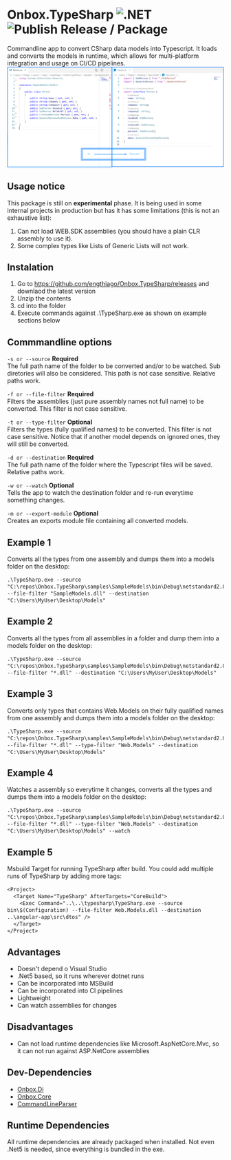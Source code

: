 # Onbox.TypeSharp ![.NET](https://github.com/engthiago/Onbox.TypeSharp/workflows/.NET/badge.svg?branch=master) ![Publish Release / Package](https://github.com/engthiago/Onbox.TypeSharp/workflows/Publish%20Release%20/%20Package/badge.svg?branch=master)
Commandline app to convert CSharp data models into Typescript. It loads and converts the models in runtime, which allows for multi-platform integration and usage on CI/CD pipelines.
![Example Image](src/Onbox.TypeSharp/Example.png)

## Usage notice
This package is still on **experimental** phase. It is being used in some internal projects in production but has it has some limitations (this is not an exhaustive list):
1. Can not load WEB.SDK assemblies (you should have a plain CLR assembly to use it).
2. Some complex types like Lists of Generic Lists will not work.

## Instalation
1. Go to https://github.com/engthiago/Onbox.TypeSharp/releases and downlaod the latest version
2. Unzip the contents
3. cd into the folder 
4. Execute commands against .\TypeSharp.exe as shown on example sections below

## Commmandline options
``` -s or --source ``` **Required** <br/>
The full path name of the folder to be converted and/or to be watched. Sub diretories will also be considered. This path is not case sensitive. Relative paths work.

``` -f or --file-filter ``` **Required** <br/>
Filters the assemblies (just pure assembly names not full name) to be converted. This filter is not case sensitive.

``` -t or --type-filter ``` **Optional** <br/>
Filters the types (fully qualified names) to be converted. This filter is not case sensitive. Notice that if another model depends on ignored ones, they will still be converted.

``` -d or --destination ``` **Required** <br/>
The full path name of the folder where the Typescript files will be saved. Relative paths work.

``` -w or --watch ``` **Optional** <br/>
Tells the app to watch the destination folder and re-run everytime something changes.

``` -m or --export-module ``` **Optional** <br/>
Creates an exports module file containing all converted models.

## Example 1
Converts all the types from one assembly and dumps them into a models folder on the desktop:
```
.\TypeSharp.exe --source "C:\repos\Onbox.TypeSharp\samples\SampleModels\bin\Debug\netstandard2.0" --file-filter "SampleModels.dll" --destination "C:\Users\MyUser\Desktop\Models"
```

## Example 2
Converts all the types from all assemblies in a folder and dump them into a models folder on the desktop:
```
.\TypeSharp.exe --source "C:\repos\Onbox.TypeSharp\samples\SampleModels\bin\Debug\netstandard2.0" --file-filter "*.dll" --destination "C:\Users\MyUser\Desktop\Models"
```

## Example 3
Converts only types that contains Web.Models on their fully qualified names from one assembly and dumps them into a models folder on the desktop:
```
.\TypeSharp.exe --source "C:\repos\Onbox.TypeSharp\samples\SampleModels\bin\Debug\netstandard2.0" --file-filter "*.dll" --type-filter "Web.Models" --destination "C:\Users\MyUser\Desktop\Models"
```

## Example 4
Watches a assembly so everytime it changes, converts all the types and dumps them into a models folder on the desktop:
```
.\TypeSharp.exe --source "C:\repos\Onbox.TypeSharp\samples\SampleModels\bin\Debug\netstandard2.0" --file-filter "*.dll" --type-filter "Web.Models" --destination "C:\Users\MyUser\Desktop\Models" --watch
```

## Example 5
Msbuild Target for running TypeSharp after build. You could add multiple runs of TypeSharp by adding more <Exec> tags:
```
<Project>
  <Target Name="TypeSharp" AfterTargets="CoreBuild">
    <Exec Command="..\..\typesharp\TypeSharp.exe --source bin\$(Configuration) --file-filter Web.Models.dll --destination ..\angular-app\src\dtos" />
  </Target>
</Project>
```

## Advantages
* Doesn't depend o Visual Studio
* .Net5 based, so it runs wherever dotnet runs
* Can be incorporated into MSBuild
* Can be incorporated into CI pipelines
* Lightweight
* Can watch assemblies for changes

## Disadvantages
* Can not load runtime dependencies like Microsoft.AspNetCore.Mvc, so it can not run against ASP.NetCore assemblies

## Dev-Dependencies
* [Onbox.Di](https://www.nuget.org/packages/Onbox.Di)
* [Onbox.Core](https://www.nuget.org/packages/Onbox.Core)
* [CommandLineParser](https://www.nuget.org/packages/CommandLineParser)

## Runtime Dependencies
All runtime dependencies are already packaged when installed. Not even .Net5 is needed, since everything is bundled in the exe.
